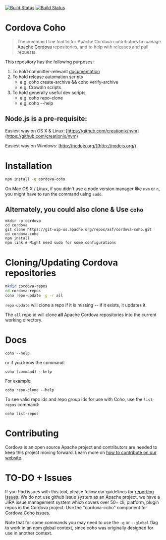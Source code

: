 <!--
#
# Licensed to the Apache Software Foundation (ASF) under one
# or more contributor license agreements.  See the NOTICE file
# distributed with this work for additional information
# regarding copyright ownership.  The ASF licenses this file
# to you under the Apache License, Version 2.0 (the
# "License"); you may not use this file except in compliance
# with the License.  You may obtain a copy of the License at
#
# http://www.apache.org/licenses/LICENSE-2.0
#
# Unless required by applicable law or agreed to in writing,
# software distributed under the License is distributed on an
# "AS IS" BASIS, WITHOUT WARRANTIES OR CONDITIONS OF ANY
#  KIND, either express or implied.  See the License for the
# specific language governing permissions and limitations
# under the License.
#
-->

[![Build Status](https://travis-ci.org/apache/cordova-coho.svg?branch=master)](https://travis-ci.org/apache/cordova-coho)
[![Build Status](https://ci.appveyor.com/api/projects/status/1y9yh5ys72h6l5sy)](https://ci.appveyor.com/project/stumped2/cordova-coho)

# Cordova Coho

> The command line tool to for Apache Cordova contributors to manage [ Apache Cordova](http://cordova.apache.org) repositories, and to help with releases and pull requests.

This repository has the following purposes:

1. To hold committer-relevant [documentation](docs/index.md)
2. To hold release automation scripts
   - e.g. coho create-archive && coho verify-archive
   - e.g. CrowdIn scripts
3. To hold generally useful dev scripts
   - e.g. coho repo-clone
   - e.g. coho --help

## Node.js is a pre-requisite:

Easiest way on OS X & Linux: 
    [https://github.com/creationix/nvm](https://github.com/creationix/nvm)

Easiest way on Windows:
    [http://nodejs.org/](http://nodejs.org/)

# Installation

```bash    
npm install -g cordova-coho
```    

On Mac OS X / Linux, if you didn't use a node version manager like `nvm` or `n`, you might have to run the command using `sudo`.    

## Alternately, you could also clone & Use `coho`

    mkdir -p cordova
    cd cordova
    git clone https://git-wip-us.apache.org/repos/asf/cordova-coho.git
    cd cordova-coho
    npm install
    npm link # Might need sudo for some configurations

# Cloning/Updating Cordova repositories

```bash
mkdir cordova-repos
cd cordova-repos
coho repo-update -g -r all
```

`repo-update` will clone a repo if it is missing -- if it exists, it updates it.


The `all` repo id will clone **all** Apache Cordova repositories into the current working directory. 

# Docs

    coho --help

or if you know the command:


    coho [command] --help   

For example:

    coho repo-clone --help

To see valid repo ids and repo group ids for use with Coho, use the `list-repos` command:

    coho list-repos    


# Contributing
Cordova is an open source Apache project and contributors are needed to keep this project moving forward. Learn more on 
[how to contribute on our website][contribute]. 

# TO-DO + Issues

If you find issues with this tool, please follow our guidelines for [reporting issues]. 
We do not use github issue system as an Apache project, we have a JIRA issue management system which covers over 50+ cli, platform, 
plugin repos in the Cordova project. Use the "cordova-coho" component for Cordova Coho issues.

Note that for some commands you may need to use the `-g` or `--global` flag to work in an npm global context, since coho was originally designed for use in another context.

[Contribute]: http://cordova.apache.org/contribute/
[Reporting issues]: http://cordova.apache.org/contribute/issues.html

